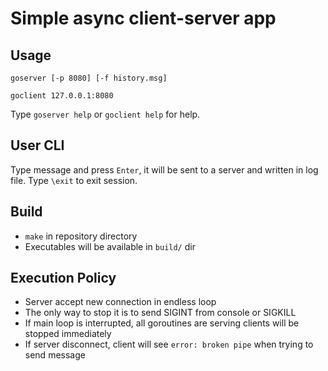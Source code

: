 # Simple async client-server app

## Usage

```shell
goserver [-p 8080] [-f history.msg] 
```

```shell
goclient 127.0.0.1:8080
```
Type `goserver help` or `goclient help` for help.

## User CLI

Type message and press `Enter`, it will be sent to a server and written in log file. Type `\exit` to exit session.

## Build

- `make` in repository directory
- Executables will be available in `build/` dir

## Execution Policy

- Server accept new connection in endless loop
- The only way to stop it is to send SIGINT from console or SIGKILL
- If main loop is interrupted, all goroutines are serving clients will be stopped immediately
- If server disconnect, client will see `error: broken pipe` when trying to send message 